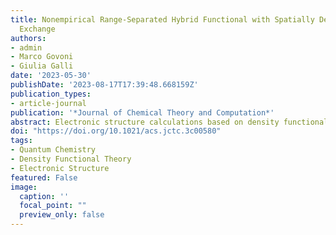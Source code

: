```yaml
---
title: Nonempirical Range-Separated Hybrid Functional with Spatially Dependent Screened
  Exchange
authors:
- admin
- Marco Govoni
- Giulia Galli
date: '2023-05-30'
publishDate: '2023-08-17T17:39:48.668159Z'
publication_types:
- article-journal
publication: '*Journal of Chemical Theory and Computation*'
abstract: Electronic structure calculations based on density functional theory (DFT) have successfully predicted numerous ground-state properties of a variety of molecules and materials. However, exchange and correlation functionals currently used in the literature, including semilocal and hybrid functionals, are often inaccurate to describe the electronic properties of heterogeneous solids, especially systems composed of building blocks with large dielectric mismatch. Here, we present a dielectric-dependent range-separated hybrid functional, screened-exchange range-separated hybrid (SE-RSH), for the investigation of heterogeneous materials. We define a spatially dependent fraction of exact exchange inspired by the static Coulomb-hole and screened-exchange (COHSEX) approximation used in many-body perturbation theory, and we show that the proposed functional accurately predicts the electronic structure of several nonmetallic interfaces, three- and two-dimensional, pristine, and defective solids and nanoparticles.
doi: "https://doi.org/10.1021/acs.jctc.3c00580"
tags:
- Quantum Chemistry
- Density Functional Theory
- Electronic Structure
featured: False
image:
  caption: ''
  focal_point: ""
  preview_only: false
---
```

